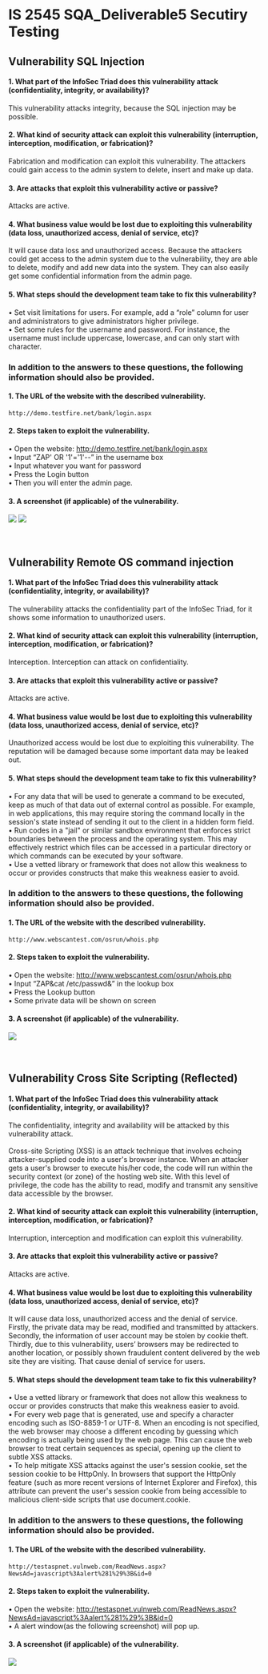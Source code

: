 # IS 2545 SQA_Deliverable5 Secutiry Testing<br>

## Vulnerability SQL Injection<br>
#### 1. What part of the InfoSec Triad does this vulnerability attack (confidentiality, integrity, or availability)?
This vulnerability attacks integrity, because the SQL injection may be possible.<br>
#### 2. What kind of security attack can exploit this vulnerability (interruption, interception, modification, or fabrication)?<br>
Fabrication and modification can exploit this vulnerability. The attackers could gain access to the admin system to delete, insert and make up data.
#### 3. Are attacks that exploit this vulnerability active or passive?<br>
Attacks are active.
#### 4. What business value would be lost due to exploiting this vulnerability (data loss, unauthorized access, denial of service, etc)?<br>
It will cause data loss and unauthorized access. Because the attackers could get access to the admin system due to the vulnerability, they are able to delete, modify and add new data into the system. They can also easily get some confidential information from the admin page.
#### 5. What steps should the development team take to fix this vulnerability?<br>
•	Set visit limitations for users. For example, add a “role” column for user and administrators to give administrators higher privilege.<br>
•	Set some rules for the username and password. For instance, the username must include uppercase, lowercase, and can only start with character. <br>
### In addition to the answers to these questions, the following information should also be provided.
#### 1.	The URL of the website with the described vulnerability.
	http://demo.testfire.net/bank/login.aspx
#### 2.	Steps taken to exploit the vulnerability.
•	Open the website: http://demo.testfire.net/bank/login.aspx<br>
•	Input “ZAP' OR '1'='1'--” in the username box<br>
•	Input whatever you want for password<br>
•	Press the Login button<br>
•	Then you will enter the admin page.<br>
#### 3.	A screenshot (if applicable) of the vulnerability.
![](https://github.com/yiwenren/SQA_Deliverable5/blob/master/1_1.png)
![](https://github.com/yiwenren/SQA_Deliverable5/blob/master/1_2.png)<br><br><br>


## Vulnerability Remote OS command injection<br>
#### 1. What part of the InfoSec Triad does this vulnerability attack (confidentiality, integrity, or availability)?
The vulnerability attacks the confidentiality part of the InfoSec Triad, for it shows some information to unauthorized users.<br>
#### 2. What kind of security attack can exploit this vulnerability (interruption, interception, modification, or fabrication)?<br>
Interception. Interception can attack on confidentiality.
#### 3. Are attacks that exploit this vulnerability active or passive?<br>
Attacks are active.
#### 4. What business value would be lost due to exploiting this vulnerability (data loss, unauthorized access, denial of service, etc)?<br>
Unauthorized access would be lost due to exploiting this vulnerability. The reputation will be damaged because some important data may be leaked out. 
#### 5. What steps should the development team take to fix this vulnerability?<br>
•	For any data that will be used to generate a command to be executed, keep as much of that data out of external control as possible. For example, in web applications, this may require storing the command locally in the session's state instead of sending it out to the client in a hidden form field.
<br>
•	Run codes in a "jail" or similar sandbox environment that enforces strict boundaries between the process and the operating system.  This may effectively restrict which files can be accessed in a particular directory or which commands can be executed by your software.
 <br>
•	Use a vetted library or framework that does not allow this weakness to occur or provides constructs that make this weakness easier to avoid.<br>
### In addition to the answers to these questions, the following information should also be provided.
#### 1.	The URL of the website with the described vulnerability.
	http://www.webscantest.com/osrun/whois.php
#### 2.	Steps taken to exploit the vulnerability.
•	Open the website: http://www.webscantest.com/osrun/whois.php<br>
•	Input “ZAP&cat /etc/passwd&” in the lookup box<br>
•	Press the Lookup button<br>
•	Some private data will be shown on screen<br>
#### 3.	A screenshot (if applicable) of the vulnerability.
![](https://github.com/yiwenren/SQA_Deliverable5/blob/master/2.png)<br><br><br>




## Vulnerability Cross Site Scripting (Reflected)<br>
#### 1. What part of the InfoSec Triad does this vulnerability attack (confidentiality, integrity, or availability)?
The confidentiality, integrity and availability will be attacked by this vulnerability attack.<br>	
Cross-site Scripting (XSS) is an attack technique that involves echoing attacker-supplied code into a user's browser instance. When an attacker gets a user's browser to execute his/her code, the code will run within the security context (or zone) of the hosting web site. With this level of privilege, the code has the ability to read, modify and transmit any sensitive data accessible by the browser. 
<br>
#### 2. What kind of security attack can exploit this vulnerability (interruption, interception, modification, or fabrication)?<br>
Interruption, interception and modification can exploit this vulnerability.
#### 3. Are attacks that exploit this vulnerability active or passive?<br>
Attacks are active.
#### 4. What business value would be lost due to exploiting this vulnerability (data loss, unauthorized access, denial of service, etc)?<br>
It will cause data loss, unauthorized access and the denial of service. Firstly, the private data may be read, modified and transmitted by attackers. Secondly, the information of user account may be stolen by cookie theft. Thirdly, due to this vulnerability, users’ browsers may be redirected to another location, or possibly shown fraudulent content delivered by the web site they are visiting. That cause denial of service for users.
#### 5. What steps should the development team take to fix this vulnerability?<br>
•	Use a vetted library or framework that does not allow this weakness to occur or provides constructs that make this weakness easier to avoid.<br>
•	For every web page that is generated, use and specify a character encoding such as ISO-8859-1 or UTF-8. When an encoding is not specified, the web browser may choose a different encoding by guessing which encoding is actually being used by the web page. This can cause the web browser to treat certain sequences as special, opening up the client to subtle XSS attacks. <br>
•	To help mitigate XSS attacks against the user's session cookie, set the session cookie to be HttpOnly. In browsers that support the HttpOnly feature (such as more recent versions of Internet Explorer and Firefox), this attribute can prevent the user's session cookie from being accessible to malicious client-side scripts that use document.cookie.<br>
### In addition to the answers to these questions, the following information should also be provided.
#### 1.	The URL of the website with the described vulnerability.
	http://testaspnet.vulnweb.com/ReadNews.aspx?NewsAd=javascript%3Aalert%281%29%3B&id=0
#### 2.	Steps taken to exploit the vulnerability.
•	Open the website: http://testaspnet.vulnweb.com/ReadNews.aspx?NewsAd=javascript%3Aalert%281%29%3B&id=0<br>
•	A alert window(as the following screenshot) will pop up.<br>

#### 3.	A screenshot (if applicable) of the vulnerability.
![](https://github.com/yiwenren/SQA_Deliverable5/blob/master/3.png)








